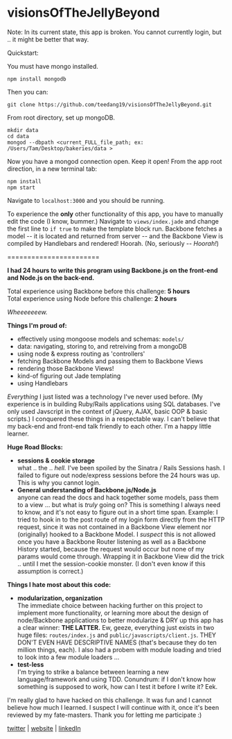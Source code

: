 visionsOfTheJellyBeyond
=======================

Note: In its current state, this app is broken. You cannot currently login, but .. it might be better that way.

Quickstart:

You must have mongo installed.

    npm install mongodb
    

Then you can:

    git clone https://github.com/teedang19/visionsOfTheJellyBeyond.git


From root directory, set up mongoDB.

  
    mkdir data
    cd data
    mongod --dbpath <current_FULL_file_path; ex: /Users/Tam/Desktop/bakeries/data >
    
Now you have a mongod connection open.  Keep it open! From the app root direction, in a new terminal tab:

    npm install
    npm start

Navigate to `localhost:3000` and you should be running.

To experience the **only** other functionality of this app, you have to manually edit the code (I know, bummer.) Navigate to `views/index.jade` and change the first line to `if true` to make the template block run. Backbone fetches a model -- it is located and returned from server -- and the Backbone View is compiled by Handlebars and rendered! Hoorah. (No, seriously -- *Hoorah!*)

=======================

**I had 24 hours to write this program using Backbone.js on the front-end and Node.js on the back-end.**

Total experience using Backbone before this challenge: **5 hours**  
Total experience using Node before this challenge: **2 hours**

*Wheeeeeeew.*

**Things I'm proud of:**  
+ effectively using mongoose models and schemas: `models/`
+ data: navigating, storing to, and retreiving from a mongoDB
+ using node & express routing as 'controllers'
+ fetching Backbone Models and passing them to Backbone Views
+ rendering those Backbone Views!
+ kind-of figuring out Jade templating
+ using Handlebars

*Everything* I just listed was a technology I've never used before. (My experience is in building Ruby/Rails applications using SQL databases. I've only used Javscript in the context of jQuery, AJAX, basic OOP & basic scripts.) I conquered these things in a respectable way.  I can't believe that my back-end and front-end talk friendly to each other. I'm a happy little learner.

**Huge Road Blocks:**
+ **sessions & cookie storage**  
what .. the .. *hell.* I've been spoiled by the Sinatra / Rails Sessions hash. I failed to figure out node/express sessions before the 24 hours was up. This is why you cannot login.
+ **General understanding of Backbone.js/Node.js**  
anyone can read the docs and hack together some models, pass them to a view ... but what is *truly* going on? This is something I always need to know, and it's not easy to figure out in a short time span. Example: I tried to hook in to the post route of my login form directly from the HTTP request, since it was not contained in a Backbone View element nor (originally) hooked to a Backbone Model. I *suspect* this is not allowed once you have a Backbone Router listening as well as a Backbone History started, because the request would occur but none of my params would come through. Wrapping it in Backbone View did the trick .. until I met the session-cookie monster. (I don't even know if this assumption is correct.)

**Things I hate most about this code:**
+ **modularization, organization**  
The immediate choice between hacking further on this project to implement more functionality, or learning more about the design of node/Backbone applications to better modularize & DRY up this app has a clear winner: **THE LATTER.** Ew, geeze, everything just exists in two huge files: `routes/index.js` and `public/javascripts/client.js`. THEY DON'T EVEN HAVE DESCRIPTIVE NAMES (that's because they do ten million things, each). I also had a probem with module loading and tried to look into a few module loaders ...
+ **test-less**  
I'm trying to strike a balance between learning a new language/framework and using TDD. Conundrum: if I don't know how something is supposed to work, how can I test it before I write it? Eek.

I'm really glad to have hacked on this challenge.  It was fun and I cannot believe how much I learned. I suspect I will continue with it, once it's been reviewed by my fate-masters.  Thank you for letting me participate :)

[twitter](twitter.com/tamatojuice)  |  [website](tamatojuice.com)  |  [linkedIn](linkedin.com/in/tamtdang) 